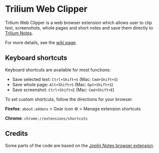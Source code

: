 # Trilium Web Clipper


Trilium Web Clipper is a web browser extension which allows user to clip text, screenshots, whole pages and short notes and save them directly to [Trilium Notes](https://github.com/zadam/trilium). 

For more details, see the [wiki page](https://github.com/zadam/trilium/wiki/Web-clipper).

## Keyboard shortcuts
Keyboard shortcuts are available for most functions:  
* Save selected text: `Ctrl+Shift+S` (Mac: `Cmd+Shift+S`)
* Save whole page: `Alt+Shift+S` (Mac: `Opt+Shift+S`)
* Save screenshot: `Ctrl+Shift+E` (Mac: `Cmd+Shift+E`)

To set custom shortcuts, follow the directions for your browser.

**Firefox**: `about:addons` > Gear icon ⚙️ > Manage extension shortcuts

**Chrome**: `chrome://extensions/shortcuts`

## Credits
Some parts of the code are based on the [Joplin Notes browser extension](https://github.com/laurent22/joplin/tree/master/Clipper).
